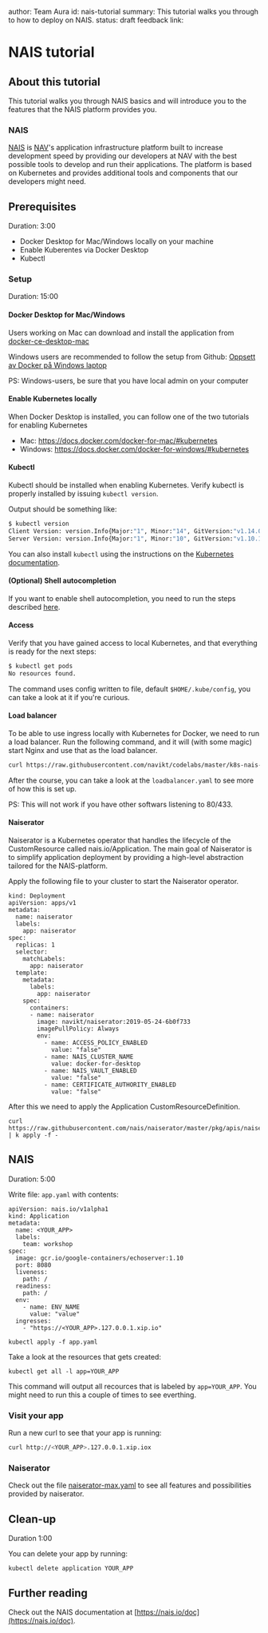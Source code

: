 author: Team Aura
id: nais-tutorial
summary: This tutorial walks you through to how to deploy on NAIS.
status: draft
feedback link:

# NAIS tutorial

## About this tutorial
This tutorial walks you through NAIS basics and will introduce you to the features that the NAIS platform provides
you.

### NAIS
[NAIS](https://nais.io) is [NAV](https://nav.no)'s application infrastructure platform built to increase development speed by providing our developers at NAV with the best possible tools to develop and run their applications. The platform is  based on Kubernetes and provides additional tools and components that our developers might need.

## Prerequisites
Duration: 3:00

- Docker Desktop for Mac/Windows locally on your machine
- Enable Kuberentes via Docker Desktop
- Kubectl

### Setup
Duration: 15:00

#### Docker Desktop for Mac/Windows
Users working on Mac can download and install the application from [docker-ce-desktop-mac](https://hub.docker.com/editions/community/docker-ce-desktop-mac)

Windows users are recommended to follow the setup from Github: [Oppsett av Docker på Windows laptop](https://github.com/navikt/utvikling/blob/master/Oppsett%20av%20Docker%20p%C3%A5%20Windows%20laptop.md)

PS: Windows-users, be sure that you have local admin on your computer

#### Enable Kubernetes locally
When Docker Desktop is installed, you can follow one of the two tutorials for enabling Kubernetes

* Mac: https://docs.docker.com/docker-for-mac/#kubernetes
* Windows: https://docs.docker.com/docker-for-windows/#kubernetes

#### Kubectl
Kubectl should be installed when enabling Kubernetes. Verify kubectl is properly installed by issuing `kubectl version`.

Output should be something like:
```bash
$ kubectl version
Client Version: version.Info{Major:"1", Minor:"14", GitVersion:"v1.14.0", GitCommit:"641856db18352033a0d96dbc99153fa3b27298e5", GitTreeState:"clean", BuildDate:"2019-03-26T00:04:52Z", GoVersion:"go1.12.1", Compiler:"gc", Platform:"darwin/amd64"}
Server Version: version.Info{Major:"1", Minor:"10", GitVersion:"v1.10.11", GitCommit:"637c7e288581ee40ab4ca210618a89a555b6e7e9", GitTreeState:"clean", BuildDate:"2018-11-26T14:25:46Z", GoVersion:"go1.9.3", Compiler:"gc", Platform:"linux/amd64"}
```

You can also install `kubectl` using the instructions on the [Kubernetes documentation](https://kubernetes.io/docs/tasks/tools/install-kubectl/#install-kubectl).

#### (Optional) Shell autocompletion
If you want to enable shell autocompletion, you need to run the steps described [here](https://kubernetes.io/docs/tasks/tools/install-kubectl/#enabling-shell-autocompletion).

#### Access
Verify that you have gained access to local Kubernetes, and that everything is ready for the next steps:
```bash
$ kubectl get pods
No resources found.
```

The command uses config written to file, default `$HOME/.kube/config`, you can take a look at it if you're curious.

#### Load balancer

To be able to use ingress locally with Kubernetes for Docker, we need to run a load balancer. Run the following command, and it will (with some magic) start Nginx and use that as the load balancer.
```bash
curl https://raw.githubusercontent.com/navikt/codelabs/master/k8s-nais-tutorial/loadbalancer.yaml | kubectl apply -f -
```

After the course, you can take a look at the `loadbalancer.yaml` to see more of how this is set up.

PS: This will not work if you have other softwars listening to 80/433.

#### Naiserator

Naiserator is a Kubernetes operator that handles the lifecycle of the CustomResource called nais.io/Application. The main goal of Naiserator is to simplify application deployment by providing a high-level abstraction tailored for the NAIS-platform.

Apply the following file to your cluster to start the Naiserator operator.
```
kind: Deployment
apiVersion: apps/v1
metadata:
  name: naiserator
  labels:
    app: naiserator
spec:
  replicas: 1
  selector:
    matchLabels:
      app: naiserator
  template:
    metadata:
      labels:
        app: naiserator
    spec:
      containers:
      - name: naiserator
        image: navikt/naiserator:2019-05-24-6b0f733
        imagePullPolicy: Always
        env:
          - name: ACCESS_POLICY_ENABLED
            value: "false"
          - name: NAIS_CLUSTER_NAME
            value: docker-for-desktop
          - name: NAIS_VAULT_ENABLED
            value: "false"
          - name: CERTIFICATE_AUTHORITY_ENABLED
            value: "false"
```

After this we need to apply the Application CustomResourceDefinition.

```
curl https://raw.githubusercontent.com/nais/naiserator/master/pkg/apis/naiserator/v1alpha1/application.yaml | k apply -f -
```

## NAIS
Duration: 5:00

Write file: `app.yaml` with contents:
```
apiVersion: nais.io/v1alpha1
kind: Application
metadata:
  name: <YOUR_APP>
  labels:
    team: workshop
spec:
  image: gcr.io/google-containers/echoserver:1.10
  port: 8080
  liveness:
    path: /
  readiness:
    path: /
  env:
    - name: ENV_NAME
      value: "value"
  ingresses: 
    - "https://<YOUR_APP>.127.0.0.1.xip.io"
```

```
kubectl apply -f app.yaml
```

Take a look at the resources that gets created:

```
kubectl get all -l app=YOUR_APP
```

This command will output all recources that is labeled by `app=YOUR_APP`. You might need to run this a couple of times to see everthing.

### Visit your app

Run a new curl to see that your app is running:

```bash
curl http://<YOUR_APP>.127.0.0.1.xip.iox
```

### Naiserator

Check out the file [naiserator-max.yaml](https://github.com/nais/naiserator/blob/master/examples/nais-max.yaml) to see all features and possibilities provided by naiserator.

## Clean-up
Duration 1:00

You can delete your app by running:

```
kubectl delete application YOUR_APP
```

## Further reading

Check out the NAIS documentation at [https://nais.io/doc](https://nais.io/doc).
